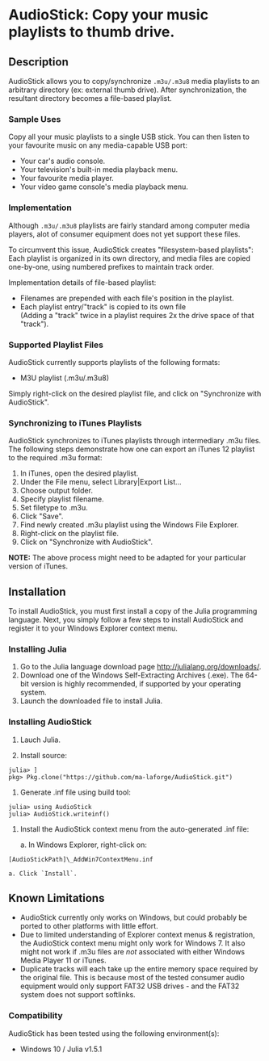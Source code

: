 # AudioStick: Copy your music playlists to thumb drive.

## Description
AudioStick allows you to copy/synchronize `.m3u/.m3u8` media playlists to
an arbitrary directory (ex: external thumb drive). After synchronization,
the resultant directory becomes a file-based playlist.

### Sample Uses
Copy all your music playlists to a single USB stick.  You can then listen to
your favourite music on any media-capable USB port:

 - Your car's audio console.
 - Your television's built-in media playback menu.
 - Your favourite media player.
 - Your video game console's media playback menu.

### Implementation
Although `.m3u/.m3u8` playlists are fairly standard among computer media
players, alot of consumer equipment does not yet support these files.

To circumvent this issue, AudioStick creates "filesystem-based playlists":
Each playlist is organized in its own directory, and media files are copied
one-by-one, using numbered prefixes to maintain track order.

Implementation details of file-based playlist:
 - Filenames are prepended with each file's position in the playlist.
 - Each playlist entry/"track" is copied to its own file<br>
   (Adding a "track" twice in a playlist requires 2x the drive space of that
   "track").

### Supported Playlist Files
AudioStick currently supports playlists of the following formats:

 - M3U playlist (.m3u/.m3u8)

Simply right-click on the desired playlist file, and click on
"Synchronize with AudioStick".

### Synchronizing to iTunes Playlists
AudioStick synchronizes to iTunes playlists through intermediary .m3u files.
The following steps demonstrate how one can export an iTunes 12 playlist to
the required .m3u format:

 1. In iTunes, open the desired playlist.
 1. Under the File menu, select Library|Export List...
 1. Choose output folder.
 1. Specify playlist filename.
 1. Set filetype to .m3u.
 1. Click "Save".
 1. Find newly created .m3u playlist using the Windows File Explorer.
 1. Right-click on the playlist file.
 1. Click on "Synchronize with AudioStick".


**NOTE:** The above process might need to be adapted for your particular
version of iTunes.

## Installation
To install AudioStick, you must first install a copy of the Julia programming
language.  Next, you simply follow a few steps to install AudioStick and
register it to your Windows Explorer context menu.

### Installing Julia

 1. Go to the Julia language download page <http://julialang.org/downloads/>.
 1. Download one of the Windows Self-Extracting Archives (.exe).  The 64-bit version is highly recommended, if supported by your operating system.
 1. Launch the downloaded file to install Julia.

### Installing AudioStick

 1. Lauch Julia.

 1. Install source:

```
julia> ]
pkg> Pkg.clone("https://github.com/ma-laforge/AudioStick.git")
```

 1. Generate .inf file using build tool:

```
julia> using AudioStick
julia> AudioStick.writeinf()
```

 1. Install the AudioStick context menu from the auto-generated .inf file:

    a. In Windows Explorer, right-click on:

```
[AudioStickPath]\_AddWin7ContextMenu.inf
```

    a. Click `Install`.

## Known Limitations

 - AudioStick currently only works on Windows, but could probably be ported to
   other platforms with little effort.
 - Due to limited understanding of Explorer context menus & registration, the
   AudioStick context menu might only work for Windows 7.  It also might not
   work if .m3u files are *not* associated with either Windows Media Player 11
   or iTunes.
 - Duplicate tracks will each take up the entire memory space required by the
   original file.  This is because most of the tested consumer audio equipment
   would only support FAT32 USB drives - and the FAT32 system does not support
   softlinks.

### Compatibility

AudioStick has been tested using the following environment(s):

 - Windows 10 / Julia v1.5.1

